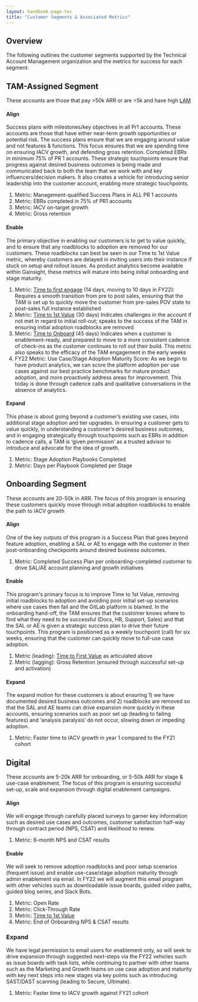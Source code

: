 ```yaml
---
layout: handbook-page-toc
title: "Customer Segments & Associated Metrics"
---
```


## Overview

The following outlines the customer segments supported by the Technical Account Management organization and the metrics for success for each segment:

## TAM-Assigned Segment

These accounts are those that pay >50k ARR or are >5k and have high [LAM](/handbook/sales/sales-term-glossary/#landed-addressable-market-lam)

#### Align

Success plans with milestones/key objectives in all Pr1 accounts.  These accounts are those that have either near-term growth opportunities or potential risk.  The success plans ensure that we are engaging around value and not features & functions.  This focus ensures that we are spending time on ensuring IACV growth, and defending gross retention.
Completed EBRs in minimum 75% of PR 1 accounts.  These strategic touchpoints ensure that progress against desired business outcomes is being made and communicated back to both the team that we work with and key influencers/decision makers.  It also creates a vehicle for introducing senior leadership into the customer account, enabling more strategic touchpoints.

1. Metric: Management-qualified Success Plans in ALL PR 1 accounts
1. Metric: EBRs completed in 75% of PR1 accounts
1. Metric: IACV on-target growth
1. Metric: Gross retention

#### Enable

The primary objective in enabling our customers is to get to value quickly, and to ensure that any roadblocks to adoption are removed for our customers.  These roadblocks can best be seen in our Time to 1st Value metric, whereby customers are delayed in inviting users into their instance if stuck on setup and rollout issues.  As product analytics become available within Gainsight, these metrics will mature into being initial onboarding and stage maturity.

1. Metric: [Time to first engage](/handbook/customer-success/tam/onboarding/#time-to-engage) (14 days, moving to 10 days in FY22): Requires a smooth transition from pre to post sales, ensuring that the TAM is set up to quickly move the customer from pre-sales POV state to post-sales full instance established
1. Metric: [Time to 1st Value](/handbook/customer-success/tam/onboarding/#time-to-first-value) (30 days) Indicates challenges in the account if not met in regard to initial roll-out; speaks to the success of the TAM in ensuring initial adoption roadblocks are removed
1. Metric: [Time to Onboard](/handbook/customer-success/tam/onboarding/#time-to-onboard) (45 days) Indicates when a customer is enablement-ready, and prepared to move to a more consistent cadence of check-ins as the customer continues to roll out their build.  This metric also speaks to the efficacy of the TAM engagement in the early weeks
1. FY22 Metric: Use Case/Stage Adoption Maturity Score: As we begin to have product analytics, we can score the platform adoption per use cases against our best practice benchmarks for mature product adoption, and more proactively address areas for improvement.  This today is done through cadence calls and qualitative conversations in the absence of analytics.

#### Expand

This phase is about going beyond a customer’s existing use cases, into additional stage adoption and tier upgrades.  In ensuring a customer gets to value quickly, in understanding a customer’s desired business outcomes, and in engaging strategically through touchpoints such as EBRs in addition to cadence calls, a TAM is ‘given permission’ as a trusted advisor to introduce and advocate for the idea of growth.

1. Metric: Stage Adoption Playbooks Completed
1. Metric: Days per Playbook Completed per Stage

## Onboarding Segment

These accounts are 20-50k in ARR. The focus of this program is ensuring these customers quickly move through initial adoption roadblocks to enable the path to IACV growth

#### Align

One of the key outputs of this program is a Success Plan that goes beyond feature adoption, enabling a SAL or AE to engage with the customer in their post-onboarding checkpoints around desired business outcomes.

1. Metric: Completed Success Plan per onboarding-completed customer to drive SAL/AE account planning and growth initiatives

#### Enable

This program's primary focus is to improve Time to 1st Value, removing initial roadblocks to adoption and avoiding poor initial set-up scenarios where use cases then fail and the GitLab platform is blamed. In the onboarding hand-off, the TAM ensures that the customer knows where to find what they need to be successful (Docs, HB, Support, Sales) and that the SAL or AE is given a strategic success plan to drive their future touchpoints.  This program is positioned as a weekly touchpoint (call) for six weeks, ensuring that the customer can quickly move to full-use case adoption.

1. Metric (leading): [Time to First Value](/handbook/customer-success/tam/onboarding/#time-to-first-value) as articulated above
1. Metric (lagging): Gross Retention (ensured through successful set-up and activation)

#### Expand

The expand motion for these customers is about ensuring 1) we have documented desired business outcomes and 2) roadblocks are removed so that the SAL and AE teams can drive expansion more quickly in these accounts, ensuring scenarios such as poor set up (leading to failing features) and ‘analysis paralysis’ do not occur, slowing down or impeding adoption.

1. Metric: Faster time to IACV growth in year 1 compared to the FY21 cohort

## Digital
These accounts are 5-20k ARR for onboarding, or 5-50k ARR for stage & use-case enablement.  The focus of this program is ensuring successful set-up, scale and expansion through digital enablement campaigns.

#### Align

We will engage through carefully placed surveys to garner key information such as desired use cases and outcomes,  customer satisfaction half-way through contract period (NPS, CSAT) and likelihood to renew.

1. Metric: 6-month NPS and CSAT results

#### Enable

We will seek to remove adoption roadblocks and poor setup scenarios (frequent issue) and enable use-case/stage adoption maturity through admin enablement via email.  In FY22 we will augment this email program with other vehicles such as downloadable issue boards, guided video paths, guided blog series, and Slack Bots.

1. Metric: Open Rate
1. Metric: Click-Through Rate
1. Metric: [Time to 1st Value](/handbook/customer-success/tam/onboarding/#time-to-first-value)
1. Metric: End of Onboarding NPS & CSAT results

### Expand

We have legal permission to email users for enablement only, so will seek to drive expansion through suggested next-steps via the FY22 vehicles such as issue boards with task lists, while continuing to partner with other teams such as the Marketing and Growth teams on use case adoption and maturity with key next steps into new stages via key points such as introducing SAST/DAST scanning (leading to Secure, Ultimate).

1. Metric: Faster time to IACV growth against FY21 cohort
